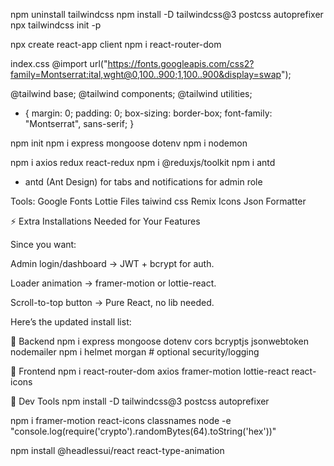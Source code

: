 npm uninstall tailwindcss
npm install -D tailwindcss@3 postcss autoprefixer
npx tailwindcss init -p


npx create react-app client 
npm i react-router-dom

index.css
@import url("https://fonts.googleapis.com/css2?family=Montserrat:ital,wght@0,100..900;1,100..900&display=swap");

@tailwind base;
@tailwind components;
@tailwind utilities;

* {
  margin: 0;
  padding: 0;
  box-sizing: border-box;
  font-family: "Montserrat", sans-serif;
}

npm init 
npm i express mongoose dotenv 
npm i nodemon 

npm i axios redux react-redux
npm i @reduxjs/toolkit
npm i antd 
- antd (Ant Design) for tabs and notifications for admin role

Tools:
Google Fonts 
Lottie Files 
taiwind css
Remix Icons
Json Formatter


⚡ Extra Installations Needed for Your Features

Since you want:

Admin login/dashboard → JWT + bcrypt for auth.

Loader animation → framer-motion or lottie-react.

Scroll-to-top button → Pure React, no lib needed.

Here’s the updated install list:

🔹 Backend
npm i express mongoose dotenv cors bcryptjs jsonwebtoken nodemailer
npm i helmet morgan           # optional security/logging

🔹 Frontend
npm i react-router-dom axios framer-motion lottie-react react-icons

🔹 Dev Tools
npm install -D tailwindcss@3 postcss autoprefixer

npm i framer-motion react-icons classnames
node -e "console.log(require('crypto').randomBytes(64).toString('hex'))"

npm install @headlessui/react react-type-animation
